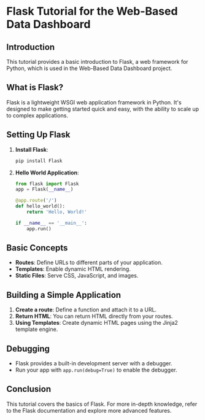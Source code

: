 # Flask Tutorial for the Web-Based Data Dashboard

## Introduction

This tutorial provides a basic introduction to Flask, a web framework for Python, which is used in the Web-Based Data Dashboard project.

## What is Flask?

Flask is a lightweight WSGI web application framework in Python. It's designed to make getting started quick and easy, with the ability to scale up to complex applications.

## Setting Up Flask

1. **Install Flask**:

   ```bash
   pip install Flask
   ```

2. **Hello World Application**:

   ```python
   from flask import Flask
   app = Flask(__name__)

   @app.route('/')
   def hello_world():
       return 'Hello, World!'

   if __name__ == '__main__':
       app.run()
   ```

## Basic Concepts

- **Routes**: Define URLs to different parts of your application.
- **Templates**: Enable dynamic HTML rendering.
- **Static Files**: Serve CSS, JavaScript, and images.

## Building a Simple Application

1. **Create a route**:
   Define a function and attach it to a URL.
2. **Return HTML**:
   You can return HTML directly from your routes.
3. **Using Templates**:
   Create dynamic HTML pages using the Jinja2 template engine.

## Debugging

- Flask provides a built-in development server with a debugger.
- Run your app with `app.run(debug=True)` to enable the debugger.

## Conclusion

This tutorial covers the basics of Flask. For more in-depth knowledge, refer to the Flask documentation and explore more advanced features.
